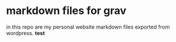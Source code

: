 ﻿# markdown files for grav
in this repo are my personal website markdown files exported from wordpress.
**test**